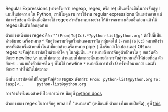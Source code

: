 Regular Expressions (บางครั้งย่อว่า regexp, regex, หรือ re) เป็นเครื่องมือในการจับคู่รูปแบบในข้อความ ใน Python, เรามีโมดูล re การใช้งาน regular expressions นั้นแพร่หลาย แต่มักจะซับซ้อน ดังนั้นเมื่อคิดจะใช้ regex สำหรับงานบางอย่าง ให้พิจารณาทางเลือกอื่นก่อน แล้วใช้ regex เป็นตัวเลือกสุดท้าย

ตัวอย่างหนึ่งของ regex คือ `r"^(From|To|Cc).*?python-list@python.org"` ต่อไปนี้เป็นคำอธิบาย:
เครื่องหมาย `^` จับคู่ข้อความที่จุดเริ่มต้นของบรรทัด กลุ่มต่อไป `(From|To|Cc)` หมายถึงว่าบรรทัดต้องเริ่มด้วยหนึ่งในคำที่แยกด้วยเครื่องหมาย pipe `|` ซึ่งเรียกว่าโอเปอเรเตอร์ OR และ regex จะจับคู่ถ้าบรรทัดเริ่มด้วยคำใด ๆ ในกลุ่มนั้น `.*?` หมายถึงการจับคู่ตัวอักษรใด ๆ ยกเว้นตัวอักษร newline `\n` แบบไม่ตะกละ ส่วนแบบไม่ตะกละนั้นหมายถึงการจับคู่จำนวนครั้งให้น้อยที่สุด ตัวอักษร `.` หมายถึงตัวอักษรใด ๆ ที่ไม่ใช่ newline `*` หมายถึงการทำซ้ำ 0 ครั้งหรือมากกว่า และตัวอักษร `?` ทำให้มันไม่ตะกละ

ดังนั้น บรรทัดต่อไปนี้จะถูกจับคู่ด้วย regex ดังกล่าว:
`From: python-list@python.org`
`To: !asp]<,.      python-list@python.org`

การอ้างอิงทั้งหมดสำหรับไวยากรณ์ re มีอยู่ที่ [python docs](http://docs.python.org/library/re.html#regular-expression-syntax "RE syntax")

ตัวอย่างของ regex ในการจับคู่ email ที่ "เหมาะสม" (เหมือนกับตัวอย่างในแบบฝึกหัด), ดูที่ [this](http://www.ex-parrot.com/pdw/Mail-RFC822-Address.html)